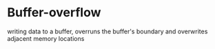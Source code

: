 # Buffer-overflow
writing data to a buffer, overruns the buffer's boundary and overwrites adjacent memory locations
